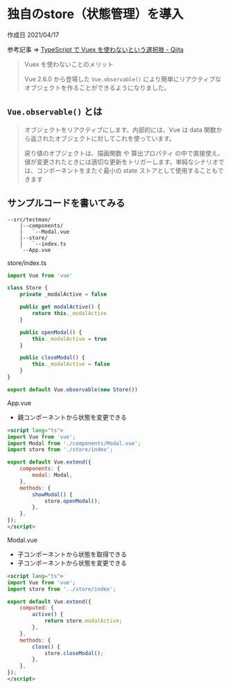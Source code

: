 # 独自のstore（状態管理）を導入

作成日 2021/04/17

参考記事 => [TypeScript で Vuex を使わないという選択肢 \- Qiita](https://qiita.com/hiroiku/items/e6b3a5c823c367c8e45b)

> Vuex を使わないことのメリット
>
> Vue 2.6.0 から登場した `Vue.observable()` により簡単にリアクティブなオブジェクトを作ることができるようになりました。

## `Vue.observable()` とは

> オブジェクトをリアクティブにします。内部的には、Vue は data 関数から返されたオブジェクトに対してこれを使っています。
>
> 戻り値のオブジェクトは、描画関数 や 算出プロパティ の中で直接使え、値が変更されたときには適切な更新をトリガーします。単純なシナリオでは、コンポーネントをまたぐ最小の state ストアとして使用することもできます

## サンプルコードを書いてみる

```text
--src/testman/
    |--components/
    |   `--Modal.vue
    |--store/
    |   `--index.ts
    `--App.vue
```

store/index.ts

```javascript
import Vue from 'vue'

class Store {
    private _modalActive = false

    public get modalActive() {
        return this._modalActive
    }

    public openModal() {
        this._modalActive = true
    }

    public closeModal() {
        this._modalActive = false
    }
}

export default Vue.observable(new Store())
```

App.vue

- 親コンポーネントから状態を変更できる

```html
<script lang="ts">
import Vue from 'vue';
import Modal from './components/Modal.vue';
import store from './store/index';

export default Vue.extend({
    components: {
        modal: Modal,
    },
    methods: {
        showModal() {
            store.openModal();
        },
    },
});
</script>
```

Modal.vue

- 子コンポーネントから状態を取得できる
- 子コンポーネントから状態を変更できる

```html
<script lang="ts">
import Vue from 'vue';
import store from '../store/index';

export default Vue.extend({
    computed: {
        active() {
            return store.modalActive;
        },
    },
    methods: {
        close() {
            store.closeModal();
        },
    },
});
</script>
```
